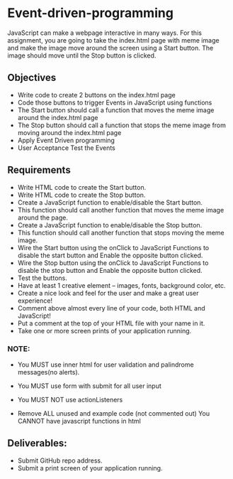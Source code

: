 

# Event-driven-programming


JavaScript can make a webpage interactive in many ways. For this assignment, you are going to take the index.html page with meme image and make the image move around the screen using a Start button. The image should move until the Stop button is clicked.

## Objectives
* Write code to create 2 buttons on the index.html page
* Code those buttons to trigger Events in JavaScript using functions
* The Start button should call a function that moves the meme image around the index.html page
* The Stop button should call a function that stops the meme image from moving around the index.html page
* Apply Event Driven programming
* User Acceptance Test the Events

## Requirements
* Write HTML code to create the Start button.
* Write HTML code to create the Stop button.
* Create a JavaScript function to enable/disable the Start button.
* This function should call another function that moves the meme image around the page.
* Create a JavaScript function to enable/disable the Stop button.
* This function should call another function that stops moving the meme image.
* Wire the Start button using the onClick to JavaScript Functions to disable the start button and Enable the opposite button clicked.
* Wire the Stop button using the onClick to JavaScript Functions to disable the stop button and Enable the opposite button clicked.
* Test the buttons.
* Have at least 1 creative element – images, fonts, background color, etc. 
* Create a nice look and feel for the user and make a great user experience!
* Comment above almost every line of your code, both HTML and JavaScript!
* Put a comment at the top of your HTML file with your name in it.
* Take one or more screen prints of your application running.
### NOTE:

* You MUST use inner html for user validation and palindrome messages(no alerts).

* You MUST use form with submit for all user input

* You MUST NOT use actionListeners
* Remove ALL unused and example code (not commented out)
You CANNOT have javascript functions in html
## Deliverables: 
* Submit GitHub repo address.
* Submit a print screen of your application running.